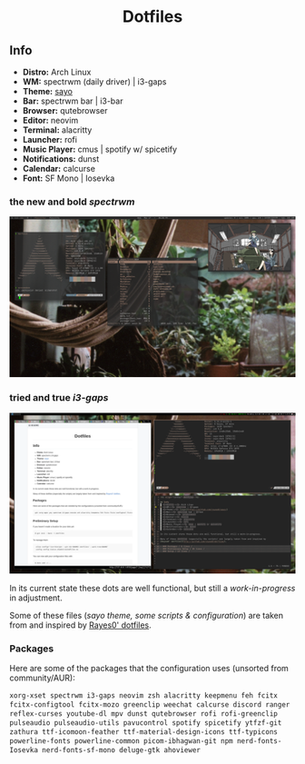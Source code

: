 <h1 align="center">Dotfiles</h1> 

## Info
- <b>Distro:</b> Arch Linux 
- <b>WM:</b> spectrwm (daily driver) | i3-gaps
- <b>Theme:</b> [sayo](https://github.com/rayes0/sayo/)
- <b>Bar:</b> spectrwm bar | i3-bar
- <b>Browser:</b> qutebrowser
- <b>Editor:</b> neovim
- <b>Terminal:</b> alacritty
- <b>Launcher:</b> rofi
- <b>Music Player:</b> cmus | spotify w/ spicetify
- <b>Notifications:</b> dunst
- <b>Calendar:</b> calcurse
- <b>Font:</b> SF Mono | Iosevka

### the new and bold *spectrwm*
![spectrwm](Pictures/previews/spectrwm-workspace-preview.png "spectrwm")

### tried and true *i3-gaps*
![i3](Pictures/previews/i3-workspace-preview.png "i3-gaps")

In its current state these dots are well functional, but still a *work-in-progress* in adjustment.

Some of these files (*sayo theme, some scripts & configuration*) are taken from and inspired by
[Rayes0' dotfiles](http://github.com/rayes0/dotfiles).

### Packages
 
Here are some of the packages that the configuration uses (unsorted from community/AUR):

```
xorg-xset spectrwm i3-gaps neovim zsh alacritty keepmenu feh fcitx fcitx-configtool fcitx-mozo greenclip weechat calcurse discord ranger reflex-curses youtube-dl mpv dunst qutebrowser rofi rofi-greenclip pulseaudio pulseaudio-utils pavucontrol spotify spicetify ytfzf-git zathura ttf-icomoon-feather ttf-material-design-icons ttf-typicons powerline-fonts powerline-common picom-ibhagwan-git npm nerd-fonts-Iosevka nerd-fonts-sf-mono deluge-gtk ahoviewer
```

